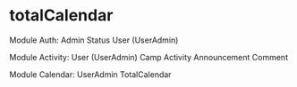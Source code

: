 # totalCalendar

Module Auth:
    Admin
    Status
    User (UserAdmin)

Module Activity:
    User (UserAdmin)
    Camp
    Activity
    Announcement
    Comment

Module Calendar:
    UserAdmin
    TotalCalendar